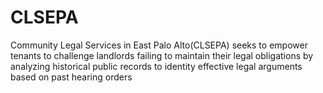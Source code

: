 # CLSEPA
Community Legal Services in East Palo Alto(CLSEPA) seeks to empower tenants to challenge landlords failing to maintain their legal obligations by analyzing historical public records to identity effective legal arguments based on past hearing orders
